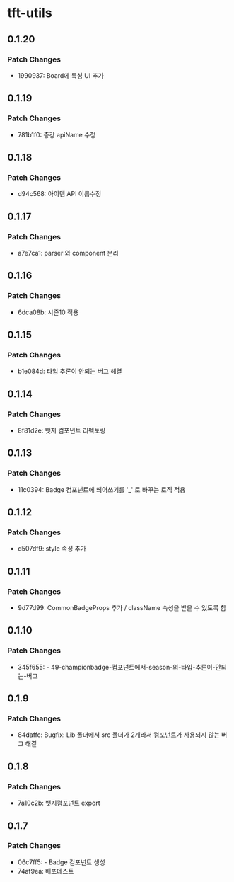 # tft-utils

## 0.1.20

### Patch Changes

- 1990937: Board에 특성 UI 추가

## 0.1.19

### Patch Changes

- 781b1f0: 증강 apiName 수정

## 0.1.18

### Patch Changes

- d94c568: 아이템 API 이름수정

## 0.1.17

### Patch Changes

- a7e7ca1: parser 와 component 분리

## 0.1.16

### Patch Changes

- 6dca08b: 시즌10 적용

## 0.1.15

### Patch Changes

- b1e084d: 타입 추론이 안되는 버그 해결

## 0.1.14

### Patch Changes

- 8f81d2e: 뱃지 컴포넌트 리펙토링

## 0.1.13

### Patch Changes

- 11c0394: Badge 컴포넌트에 띄어쓰기를 '\_' 로 바꾸는 로직 적용

## 0.1.12

### Patch Changes

- d507df9: style 속성 추가

## 0.1.11

### Patch Changes

- 9d77d99: CommonBadgeProps 추가 / className 속성을 받을 수 있도록 함

## 0.1.10

### Patch Changes

- 345f655: - 49-championbadge-컴포넌트에서-season-의-타입-추론이-안되는-버그

## 0.1.9

### Patch Changes

- 84daffc: Bugfix: Lib 폴더에서 src 폴더가 2개라서 컴포넌트가 사용되지 않는 버그 해결

## 0.1.8

### Patch Changes

- 7a10c2b: 뱃지컴포넌트 export

## 0.1.7

### Patch Changes

- 06c7ff5: - Badge 컴포넌트 생성
- 74af9ea: 배포테스트
